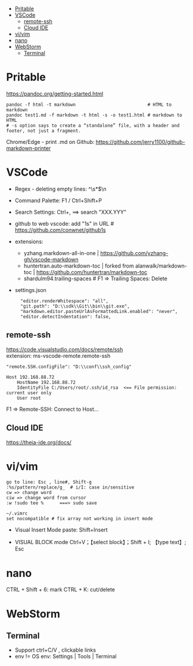<!-- TOC -->

- [Pritable](#pritable)
- [VSCode](#vscode)
    - [remote-ssh](#remote-ssh)
    - [Cloud IDE](#cloud-ide)
- [vi/vim](#vivim)
- [nano](#nano)
- [WebStorm](#webstorm)
    - [Terminal](#terminal)

<!-- /TOC -->

# Pritable
https://pandoc.org/getting-started.html

    pandoc -f html -t markdown                           # HTML to markdown
    pandoc test1.md -f markdown -t html -s -o test1.html # markdown to HTML
    # -s option says to create a “standalone” file, with a header and footer, not just a fragment. 

Chrome/Edge - print .md on Github: https://github.com/jerry1100/github-markdown-printer

# VSCode
- Regex - deleting empty lines: ^\s*$\n
- Command Palette: F1 / Ctrl+Shift+P
- Search Settings: Ctrl+, ==> search "XXX.YYY"
- github to web vscode: add "1s" in URL # https://github.com/conwnet/github1s
- extensions:
    - yzhang.markdown-all-in-one | https://github.com/yzhang-gh/vscode-markdown
    - huntertran.auto-markdown-toc | forked from alanwalk/markdown-toc | https://github.com/huntertran/markdown-toc
    - shardulm94.trailing-spaces   # F1 => Trailing Spaces: Delete

- settings.json

        "editor.renderWhitespace": "all",
        "git.path": "D:\\sdk\\Git\\bin\\git.exe",
        "markdown.editor.pasteUrlAsFormattedLink.enabled": "never",
        "editor.detectIndentation": false,

## remote-ssh
https://code.visualstudio.com/docs/remote/ssh  
extension: ms-vscode-remote.remote-ssh

    "remote.SSH.configFile": "D:\\conf\\ssh_config"

    Host 192.168.88.72
        HostName 192.168.88.72
        IdentityFile C:/Users/root/.ssh/id_rsa  <== File permission: current user only
        User root

F1 => Remote-SSH: Connect to Host...

## Cloud IDE
https://theia-ide.org/docs/

# vi/vim

    go to line: Esc , line#, Shift-g
    :%s/pattern/replace/g_  # i/I: case in/sensitive
    cw => change word
    ciw => change word from cursor
    :w !sudo tee %      ===> sudo save

    ~/.vimrc
    set nocompatible # fix array not working in insert mode

* Visual Insert Mode
    paste: Shift+Insert

* VISUAL BLOCK mode
    Ctrl+V；【select block】；Shift + I; 【type text】; Esc

# nano
CTRL + Shift + 6:   mark
CTRL + K:           cut/delete

# WebStorm
## Terminal
- Support ctrl+C/V , clickable links
- env != OS env: Settings | Tools | Terminal
